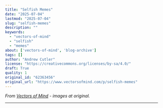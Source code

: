```yaml
---
title: "Selfish Memes"
date: "2025-07-04"
lastmod: "2025-07-04"
slug: "selfish-memes"
description: ""
keywords:
  - "vectors-of-mind"
  - "selfish"
  - "memes"
about: ['vectors-of-mind', 'blog-archive']
tags: []
author: "Andrew Cutler"
license: "https://creativecommons.org/licenses/by-sa/4.0/"
draft: True
quality: 1
original_id: "62363456"
original_url: "https://www.vectorsofmind.com/p/selfish-memes"
---
```

*From [Vectors of Mind](https://www.vectorsofmind.com/p/selfish-memes) - images at original.*

---


